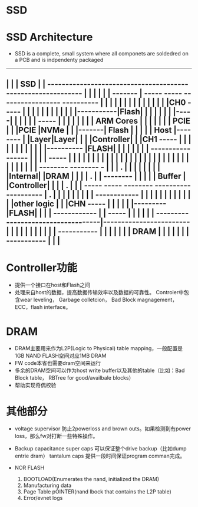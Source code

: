 # SSD


<!--more-->
# SSD Architecture
- SSD is a complete, small system where all componets are soldedred on a PCB and is indpendenty packaged
 ---------------------------------------------------------------------------------------
|                                                                                       |
|                                SSD                                                    |
|                    ------------------------------------------------------------       |
|                   |                                                            |      |
|  -------          |  ----- -----       -----------------         ----------    |      |
| |       |         | |     |     |     |                 |       |          |   |      |CH0  ----- 
| |       |         | |     |     |     |                 |       |          |   |-----------|Flash|
| |       |         | |     |     |-----|                 |       |          |   |      |     -----
| |       |         | |     |     |     |    ARM Cores    |       |          |   |      |
| | PCIE  |         | |PCIE |NVMe |     |                 |-------|  Flash   |   |      |
| | Host  |-------- | |Layer|Layer|     |                 |       |Controller|   |      |CH1  -----
| |       |         | |     |     |     |                 |       |          |   |---------- |FLASH|
| |       |         | |     |     |      -----------------        |          |   |      |     -----
| |       |         | |     |     |        |          |           |          |   |      |
| |       |         | |     |     |        |          |           |          |   |      |
| |       |         | |     |     |     --------   -------- -     |          |   |   .  |
| |       |         | |     |     |    |Internal| |DRAM      |    |          |   |   .  |
|  --------         | |     |     |    | Buffer | |Controller|    |          |   |   .  |
|                   |  ----- -----      --------   ----------      ----------    |   .  |
|                   |                                   |                        |      |
|                   |                                   |         ------------   |      |
|                   |                                   |        |            |  |      |
|                   |                                   |        |other logic |  |      |CHN -----
|                   |                                   |        |            |  |--------- |FLASH|
|                   |                                   |         ------------   |      |    -----
|                   |                                   |                        |      |
|                    -----------------------------------|------------------------       |
|                                                       |                               | 
|                                                       |                               |
|                                                       |                               |
|                                                 -----------                           |
|                                                |           |                          |
|                                                |   DRAM    |                          |
|                                                |           |                          |
|                                                 -----------                           |
|                                                                                       |
 ---------------------------------------------------------------------------------------

# Controller功能
- 提供一个接口在host和Flash之间
- 处理来自host的数据，提高数据传输效率以及数据的可靠性。
  Controler中包含wear leveling， Garbage colletcion， Bad Block magnagement，ECC，flash interface。
  

# DRAM
- DRAM主要用来作为L2P(Logic to Physical) table mapping，一般配置是1GB NAND FLASH空间对应1MB DRAM
- FW code本省也需要dram空间来运行
- 多余的DRAM空间可以作为host write buffer以及其他的table（比如：Bad Block table， RBTree for good/availbale blocks）
- 帮助实现奇偶校验

# 其他部分
- voltage supervisor
  防止2powerloss and brown outs。如果检测到有power loss，那么fw对打断一些特殊操作。

- Backup capacitance
  super caps 可以保证整个drive backup（比如dump entrie dram）
  tantalum caps 提供一段时间保证program comman完成。

- NOR FLASH
  1. BOOTLOAD(Enumerates the nand, initialized the DRAM)
  2. Manufacturing data
  3. Page Table pOINTER(nand lbock that contains the L2P table)
  4. Error/evnet logs

